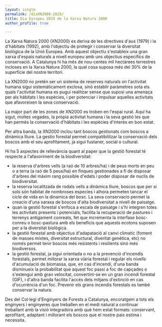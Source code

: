 ```yaml
---
layout: single
permalink: /diaXN2000-2019/
title: Dia Europeu 2019 de la Xarxa Natura 2000
author_profile: true

---
```


La Xarxa Natura 2000 (XN2000) es deriva de les directives d'aus (1979) i la d'hàbitats (1992), amb l'objectiu de protegir i conservar la diversitat biològica de la Unió Europea. Amb aquest objectiu s'estableix una gran xarxa d'espais naturals a nivell europeu amb uns objectius específics de conservació. A Catalunya hi ha més de nou-centes mil hectàrees terrestres incloses en la Xarxa Natura 2000, la qual cosa suposa més del 30% de la superfície del nostre territori.

La XN2000 no pretén ser un sistema de reserves naturals on l'activitat humana sigui sistemàticament exclosa, sinó establir paràmetres sota els quals l'activitat humana es pugui realitzar sense que suposi una amenaça per als hàbitats i les espècies, i per potenciar i impulsar aquelles activitats que afavoreixen la seva conservació.

La major part de les zones de XN2000 es troben en l'espai rural. Aquí ha sigut, moltes vegades, la pròpia activitat humana i la seva gestió les que han permès la conservació d'hàbitats i les espècies d'interès en bon estat.

Per altra banda, la XN2000 inclou tant boscos gestionats com boscos a dinàmica lliure. La gestio forestal permet compatibilitzar la conservació dels boscos amb el seu aprofitament, ja sigui fustaner, social o cultural.

Hi ha 5 aspectes de rellevància quant al paper que la gestió forestal té respecte a l'afavoriment de la biodiversitat:
- la reserva d'arbres vells (a raó de 10 arbres/ha) i de peus morts en peu o a terra (a raó de 5 peus/ha) en finques gestionades a fi de disposar d'arbres del màxim rang possible d'edats i poder disposar de nuclis de biodiversitat.
- la reserva localitzada de rodals vells a dinàmica lliure, boscos que per si sols són habitat de nombroses especies i alhora permeten tancar el cicle de vida en la dinamica del bosc. La seva conservacio permet la creacio d'una xaraxa de boscos d'alta biodiversitat a nivell de paisatge.
- quan la gestió forestal s'enfoca a escala de paisatge i s'hi integren totes les activitats presents i potencials, facilita la recuperació de pastures i terrenys antigament conreats, fet que incrementa la interfase bosc-conreu o bosc-pastura amb els beneficis que aquests ecotons suposen per a la diversitat biològica.
- la gestió forestal amb objectius d'adapatació al canvi climatic (foment de masses mixtes, diversitat estructural, diveritat genètica, etc) no només permet tenir boscos més resistents i resilients sinó més biodiversos.
- la gestió forestal, ja sigui orientada o no a la prevenció d'incendis forestals, permet millorar la xarxa viària forestal i regular els nivells d'acumulació de biomassa, que, en cas d'incendi, d'una banda disminueix la probabilitat que aquest foc passi a foc de capçades o s'estengui amb gran velocitat, convertint-se en un gran incendi forestal (GIF), i d'altra banda facilita l'accés dels mitjans d'extinció en cas d'ocurrència d'un foc. Prevenir els grans incendis forestals es també conservar la natura.

Des del Col·legi d'Enginyers de Forests a Catalunya, encoratgem a tots els enginyers i enginyeres que treballen en el medi natural a continuar treballant amb la visió integradora amb què hem estat formats: conservant, aprofitant, adaptant i millorant els boscos que el nostre pais estima i necessita.